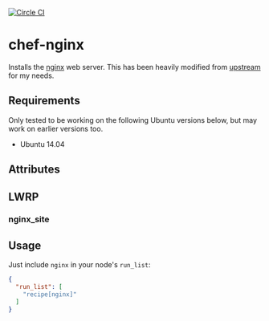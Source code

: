 [![Circle CI](https://circleci.com/gh/Soliah/chef-nginx.svg?style=svg)](https://circleci.com/gh/Soliah/chef-nginx)

# chef-nginx

Installs the [nginx](http://nginx.org) web server. This has been heavily modified from [upstream](phlipper/chef-nginx) for my needs.

## Requirements

Only tested to be working on the following Ubuntu versions below, but may work on earlier versions too.

- Ubuntu 14.04

## Attributes

## LWRP

### nginx_site

## Usage

Just include `nginx` in your node's `run_list`:

```json
{
  "run_list": [
    "recipe[nginx]"
  ]
}
```
